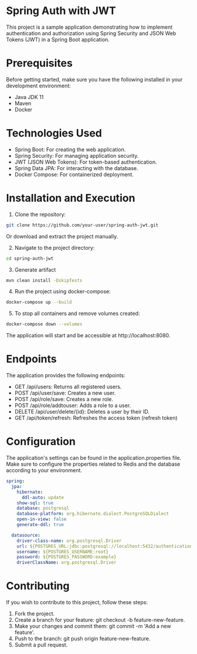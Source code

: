 # Spring Auth with JWT
This project is a sample application demonstrating how to implement authentication and authorization using Spring Security and JSON Web Tokens (JWT) in a Spring Boot application.

# Prerequisites
Before getting started, make sure you have the following installed in your development environment:

* Java JDK 11
* Maven
* Docker

# Technologies Used
* Spring Boot: For creating the web application.
* Spring Security: For managing application security.
* JWT (JSON Web Tokens): For token-based authentication.
* Spring Data JPA: For interacting with the database.
* Docker Compose: For containerized deployment.

# Installation and Execution
1. Clone the repository:
```bash
git clone https://github.com/your-user/spring-auth-jwt.git
```
Or download and extract the project manually.

2. Navigate to the project directory:
```bash
cd spring-auth-jwt
```
3. Generate artifact
```bash
mvn clean install -DskipTests
```
4. Run the project using docker-compose:
```bash
docker-compose up --build
```
5. To stop all containers and remove volumes created:
```bash
docker-compose down --volumes
```
The application will start and be accessible at http://localhost:8080.

# Endpoints
The application provides the following endpoints:

* GET /api/users: Returns all registered users.
* POST /api/user/save: Creates a new user.
* POST /api/role/save: Creates a new role.
* POST /api/role/addtouser: Adds a role to a user.
* DELETE /api/user/delete/{id}: Deletes a user by their ID.
* GET /api/token/refresh: Refreshes the access token (refresh token)

# Configuration
The application's settings can be found in the application.properties file. Make sure to configure the properties related to Redis and the database according to your environment.
```yml
spring:
  jpa:
    hibernate:
      ddl-auto: update
    show-sql: true
    database: postgresql
    database-platform: org.hibernate.dialect.PostgreSQLDialect
    open-in-view: false
    generate-ddl: true

  datasource:
    driver-class-name: org.postgresql.Driver
    url: ${POSTGRES_URL:jdbc:postgresql://localhost:5432/authentication}
    username: ${POSTGRES_USERNAME:root}
    password: ${POSTGRES_PASSWORD:example}
    driverClassName: org.postgresql.Driver
```

# Contributing
If you wish to contribute to this project, follow these steps:

1. Fork the project.
2. Create a branch for your feature: git checkout -b feature-new-feature.
3. Make your changes and commit them: git commit -m 'Add a new feature'.
4. Push to the branch: git push origin feature-new-feature.
5. Submit a pull request.
